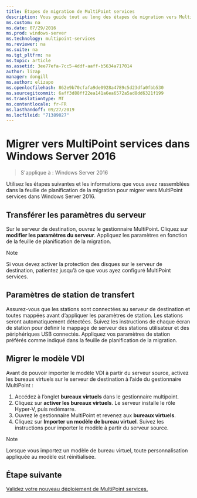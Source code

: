 ```yaml
---
title: Étapes de migration de MultiPoint services
description: Vous guide tout au long des étapes de migration vers MultiPoint services dans Windows Server 2016
ms.custom: na
ms.date: 07/29/2016
ms.prod: windows-server
ms.technology: multipoint-services
ms.reviewer: na
ms.suite: na
ms.tgt_pltfrm: na
ms.topic: article
ms.assetid: 3ee77efa-7cc5-4ddf-aaff-b5634a717014
author: lizap
manager: dongill
ms.author: elizapo
ms.openlocfilehash: 862e9b70cfafa9de0928a4789c5d23dfa0fbb530
ms.sourcegitcommit: 6aff3d88ff22ea141a6ea6572a5ad8dd6321f199
ms.translationtype: MT
ms.contentlocale: fr-FR
ms.lasthandoff: 09/27/2019
ms.locfileid: "71389027"
---
```

# <a name="migrate-to--multipoint-services-in-windows-server-2016"></a>Migrer vers MultiPoint services dans Windows Server 2016

>S'applique à : Windows Server 2016

Utilisez les étapes suivantes et les informations que vous avez rassemblées dans la feuille de planification de la migration pour migrer vers MultiPoint services dans Windows Server 2016.

## <a name="transfer-server-settings"></a>Transférer les paramètres du serveur
Sur le serveur de destination, ouvrez le gestionnaire MultiPoint. Cliquez sur **modifier les paramètres du serveur**. Appliquez les paramètres en fonction de la feuille de planification de la migration.

> [!NOTE]
> Si vous devez activer la protection des disques sur le serveur de destination, patientez jusqu’à ce que vous ayez configuré MultiPoint services.

## <a name="transfer-station-settings"></a>Paramètres de station de transfert
Assurez-vous que les stations sont connectées au serveur de destination et toutes mappées avant d’appliquer les paramètres de station. Les stations seront automatiquement détectées. Suivez les instructions de chaque écran de station pour définir le mappage de serveur des stations utilisateur et des périphériques USB connectés. Appliquez vos paramètres de station préférés comme indiqué dans la feuille de planification de la migration.

## <a name="migrate-the-vdi-template"></a>Migrer le modèle VDI

Avant de pouvoir importer le modèle VDI à partir du serveur source, activez les bureaux virtuels sur le serveur de destination à l’aide du gestionnaire MultiPoint :

1. Accédez à l’onglet **bureaux virtuels** dans le gestionnaire multipoint.
2. Cliquez sur **activer les bureaux virtuels**. Le serveur installe le rôle Hyper-V, puis redémarre.
3. Ouvrez le gestionnaire MultiPoint et revenez aux **bureaux virtuels**.
4. Cliquez sur **Importer un modèle de bureau virtuel**. Suivez les instructions pour importer le modèle à partir du serveur source.

> [!NOTE]
> Lorsque vous importez un modèle de bureau virtuel, toute personnalisation appliquée au modèle est réinitialisée. 

## <a name="next-step"></a>Étape suivante
[Validez votre nouveau déploiement de MultiPoint services.](multipoint-services-post-migration-steps.md)